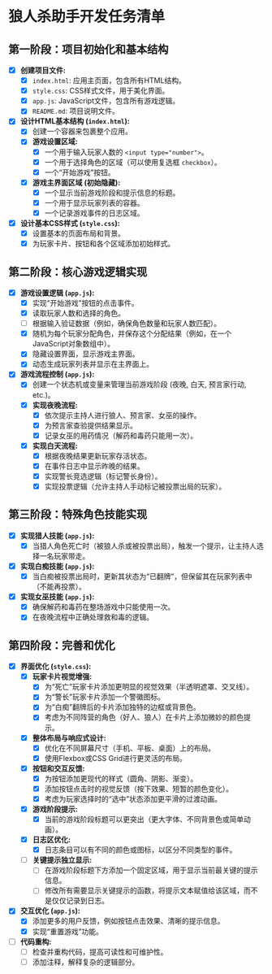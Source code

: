 # 狼人杀助手开发任务清单

## 第一阶段：项目初始化和基本结构

- [x] **创建项目文件:**
    - [x] `index.html`: 应用主页面，包含所有HTML结构。
    - [x] `style.css`: CSS样式文件，用于美化界面。
    - [x] `app.js`: JavaScript文件，包含所有游戏逻辑。
    - [x] `README.md`: 项目说明文件。
- [x] **设计HTML基本结构 (`index.html`):**
    - [x] 创建一个容器来包裹整个应用。
    - [x] **游戏设置区域:**
        - [x] 一个用于输入玩家人数的 `<input type="number">`。
        - [x] 一个用于选择角色的区域（可以使用复选框 `checkbox`）。
        - [x] 一个“开始游戏”按钮。
    - [x] **游戏主界面区域 (初始隐藏):**
        - [x] 一个显示当前游戏阶段和提示信息的标题。
        - [x] 一个用于显示玩家列表的容器。
        - [x] 一个记录游戏事件的日志区域。
- [x] **设计基本CSS样式 (`style.css`):**
    - [x] 设置基本的页面布局和背景。
    - [x] 为玩家卡片、按钮和各个区域添加初始样式。

## 第二阶段：核心游戏逻辑实现

- [x] **游戏设置逻辑 (`app.js`):**
    - [x] 实现“开始游戏”按钮的点击事件。
    - [x] 读取玩家人数和选择的角色。
    - [ ] 根据输入验证数据（例如，确保角色数量和玩家人数匹配）。
    - [x] 随机为每个玩家分配角色，并保存这个分配结果（例如，在一个JavaScript对象数组中）。
    - [x] 隐藏设置界面，显示游戏主界面。
    - [x] 动态生成玩家列表并显示在主界面上。
- [x] **游戏流程控制 (`app.js`):**
    - [x] 创建一个状态机或变量来管理当前游戏阶段 (夜晚, 白天, 预言家行动, etc.)。
    - [x] **实现夜晚流程:**
        - [x] 依次提示主持人进行狼人、预言家、女巫的操作。
        - [x] 为预言家查验提供结果显示。
        - [x] 记录女巫的用药情况（解药和毒药只能用一次）。
    - [x] **实现白天流程:**
        - [x] 根据夜晚结果更新玩家存活状态。
        - [x] 在事件日志中显示昨晚的结果。
        - [x] 实现警长竞选逻辑（标记警长身份）。
        - [x] 实现投票逻辑（允许主持人手动标记被投票出局的玩家）。

## 第三阶段：特殊角色技能实现

- [x] **实现猎人技能 (`app.js`):**
    - [x] 当猎人角色死亡时（被狼人杀或被投票出局），触发一个提示，让主持人选择一名玩家带走。
- [x] **实现白痴技能 (`app.js`):**
    - [x] 当白痴被投票出局时，更新其状态为“已翻牌”，但保留其在玩家列表中（不能再投票）。
- [x] **实现女巫技能 (`app.js`):**
    - [x] 确保解药和毒药在整场游戏中只能使用一次。
    - [x] 在夜晚流程中正确处理救和毒的逻辑。

## 第四阶段：完善和优化

- [x] **界面优化 (`style.css`):**
    - [x] **玩家卡片视觉增强:**
        - [x] 为“死亡”玩家卡片添加更明显的视觉效果（半透明遮罩、交叉线）。
        - [x] 为“警长”玩家卡片添加一个警徽图标。
        - [x] 为“白痴”翻牌后的卡片添加独特的边框或背景色。
        - [x] 考虑为不同阵营的角色（好人、狼人）在卡片上添加微妙的颜色提示。
    - [x] **整体布局与响应式设计:**
        - [x] 优化在不同屏幕尺寸（手机、平板、桌面）上的布局。
        - [x] 使用Flexbox或CSS Grid进行更灵活的布局。
    - [x] **按钮和交互反馈:**
        - [x] 为按钮添加更现代的样式（圆角、阴影、渐变）。
        - [x] 添加按钮点击时的视觉反馈（按下效果、短暂的颜色变化）。
        - [x] 考虑为玩家选择时的“选中”状态添加更平滑的过渡动画。
    - [x] **游戏阶段提示:**
        - [x] 当前的游戏阶段标题可以更突出（更大字体、不同背景色或简单动画）。
    - [x] **日志区优化:**
        - [x] 日志条目可以有不同的颜色或图标，以区分不同类型的事件。
    - [ ] **关键提示独立显示:**
        - [ ] 在游戏阶段标题下方添加一个固定区域，用于显示当前最关键的提示信息。
        - [ ] 修改所有需要显示关键提示的函数，将提示文本赋值给该区域，而不是仅仅记录到日志。
- [x] **交互优化 (`app.js`):**
    - [x] 添加更多的用户反馈，例如按钮点击效果、清晰的提示信息。
    - [x] 实现“重置游戏”功能。
- [ ] **代码重构:**
    - [ ] 检查并重构代码，提高可读性和可维护性。
    - [ ] 添加注释，解释复杂的逻辑部分。
